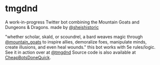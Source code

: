 # tmgdnd

A work-in-progress Twitter bot combining the Mountain Goats and Dungeons & Dragons. made by [@sheishistoric](http://www.twitter.com/sheishistoric)

"whether scholar, skald, or scoundrel, a bard weaves magic through [@mountain_goats](http://www.twitter.com/mountain_goats) to inspire allies, demoralize foes, manipulate minds, create illusions, and even heal wounds." this bot works with 5e rules/logic.
See it in action over at [@tmgdnd](http://www.twitter.com/tmgdnd) Source code is also available at [CheapBotsDoneQuick](https://t.co/TP8eBef8Wr).
